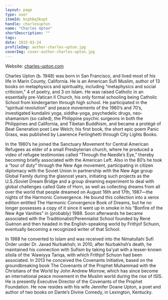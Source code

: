 ```yaml
---
layout: page
type: user
itemId: bcphbq3kupt
handle: charlesupton
name: "Charles Upton"
shortDescription: ""
tags:
date: 2015-03-24
profileImg: author-charles-upton.jpg
coverImg: cover-author-charles-upton.jpg
---
```


Website: [charles-upton.com](https://charles-upton.com/)

Charles Upton (b. 1948) was born in San Francisco, and lived most of his life in Marin County, California. He is an American Sufi Muslim, author of 13 books on metaphysics and spirituality, including “metaphysics and social criticism,” 4 of poetry, and 3 on Islam. He was raised Catholic in an essentially pre-Vatican II Church, his only formal schooling being Catholic School from kindergarten through high school. He participated in the “spiritual revolution” and peace movements of the 1960’s and 70’s, investigated kundalini yoga, siddha-yoga, psychedelic drugs, neo-shamanism (so called), the Philippine psychic surgeons in both the Philippines and California, and Tibetan Buddhism, and became a protégé of Beat Generation poet Lew Welch; his first book, the short epic poem Panic Grass, was published by Lawrence Ferlinghetti through City Lights Books.

In the 1980’s he joined the Sanctuary Movement for Central American Refugees as elder of a small Presbyterian church, where he produced a video of refugee testimonies called “Through the Needle’s Eye,” thereby becoming briefly associated with the American Left. Also in the 80’s he took a “tour of duty” through the New Age movement, participating in citizen diplomacy with the Soviet Union in partnership with the New Age group Global Family during the glasnost years, initiating such projects as the U.S./Soviet Dream Bridge and a group dreaming experiment to deal with global challenges called Gate of Horn, as well as collecting dreams from all over the world that people dreamed on August 16th and 17th, 1987—the nights of the Harmonic Convergence. He bound this collection into a xerox edition entitled The Harmonic Convergence Book of Dreams, but he no longer possesses a copy of it since it went up in smoke in his “Bonfire of the New Age Vanities” in (probably) 1988. Soon afterwards he became associated with the Traditionalist/Perennialist School founded by René Guénon and then headed in the English-speaking world by Frithjof Schuon, eventually becoming a recognized writer of that School.

In 1988 he converted to Islam and was received into the Nimatullahi Sufi Order under Dr. Javad Nurbakhsh; in 2010, after Nurbakhsh’s death, he maintained his connection with Sufism by taking ba’yat with a lesser-known silsila of the ‘Alawiyya Tariqa, with which Frithjof Schuon had been associated. In 2013 he conceived the Covenants Initiative, based on the groundbreaking book The Covenants of the Prophet Muhammad with the Christians of the World by John Andrew Morrow, which has since become an international peace movement in the Muslim world during the rise of ISIS. He is presently Executive Director of the Covenants of the Prophet Foundation. He now resides with his wife Jennifer Doane Upton, a poet and author of two books on Dante’s Divine Comedy, in Lexington, Kentucky.
